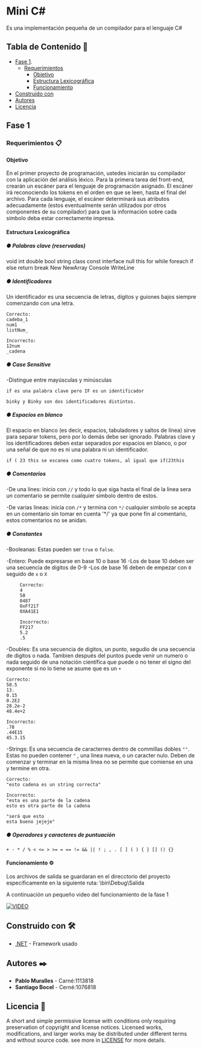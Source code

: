 # Mini C#

Es una implementación pequeña de un compilador para el lenguaje C#

## Tabla de Contenido 🚀

- [Fase 1](#Fase-1).
     - [Requerimientos](#Requerimientos-)
          - [Objetivo](#objetivo)
          - [Estructura Lexicográfica](#Estructura-Lexicográfica)
          - [Funcionamiento](#funcionamiento-%EF%B8%8F)
- [Construido con](#construido-con-%EF%B8%8F)
- [Autores](#autores-%EF%B8%8F)
- [Licencia](#licencia-)
 
 


## Fase 1 

### Requerimientos 📋

#### Objetivo

En el primer proyecto de programación, ustedes iniciarán su compilador con la aplicación
del análisis léxico. Para la primera tarea del front-end, crearán un escáner para el lenguaje
de programación asignado. El escáner irá reconociendo los tokens en el orden en que se
leen, hasta el final del archivo. Para cada lenguaje, el escáner determinará sus atributos
adecuadamente (estos eventualmente serán utilizados por otros componentes de su
compilador) para que la información sobre cada símbolo deba estar correctamente impresa. 

#### Estructura Lexicográfica

##### ● Palabras clave (reservadas)

void int double bool string class const interface null this for while foreach if else 
return break New NewArray Console WriteLine 

##### ● Identificadores

Un identificador es una secuencia de letras, dígitos y guiones bajos siempre comenzando
con una letra.

```
Correcto:
cadeba_1
num1
listNum_

Incorrecto:
12num
_cadena
```
#####  ● Case Sensitive

-Distingue entre mayúsculas y minúsculas
```
if es una palabra clave pero IF es un identificador

binky y Binky son dos identificadores distintos. 
```

##### ● Espacios en blanco

El espacio en blanco (es decir, espacios, tabuladores y saltos de línea) sirve para
separar tokens, pero por lo demás debe ser ignorado. Palabras clave y los
identificadores deben estar separados por espacios en blanco, o por una señal de
que no es ni una palabra ni un identificador.

```if ( 23 this se escanea como cuatro tokens, al igual que if(23this```

##### ● Comentarios

-De una lines: inicio con ```//``` y todo lo que siga hasta el final de la linea sera un comentario se permite cualquier simbolo dentro de estos.

-De varias lineas: inicia con ```/*``` y termina con ```*/``` cualquier simbolo se acepta en un comentario sin tomar en cuenta '*/' ya que pone fin al comentario, estos comentarios no se anidan.

##### ● Constantes

-Booleanas: Estas pueden ser ```true``` o ```false```.

-Entero: Puede expresarse en base 10 o base 16 
     -Los de base 10 deben ser una secuencia de digitos de 0-9
     -Los de base 16 deben de empezar con ```0``` seguido de ```x``` o ```X ```    

```
     Correcto:
     4
     50
     0487
     0xFf217
     0XA41E1

     Incorrecto:
     FF217
     5.2
     .5
 ```
-Doubles: Es una secuencia de digitos, un punto, segudio de una secuencia de digitos o nada. Tambien después del puntos puede venir un numero o nada seguido de una notación científica que puede o no tener el signo del exponente si no lo tiene se asume que es un ``+``

```
Correcto:
58.5
13.
0.15
0.2E2
28.2e-2
48.4e+2

Incorrecto:
.78
.44E15
45.3.15
```

-Strings: Es una secuencia de caracterres dentro de commillas dobles ``""``. Estas no pueden contener ``"`` , una linea nueva, o un caracter nulo. Deben de comenzar y terminar en la misma linea no se permite que comiense en una y termine en otra.

```
Correcto: 
"esto cadena es un string correcta"

Incorrecto:
"esta es una parte de la cadena
esto es otra parte de la cadena

"será que esto
esta bueno jejeje"
```

##### ● Operadores y caracteres de puntuación

```
+ - * / % < <= > >= = == != && || ! ; , . [ ] ( ) { } [] () {}
```

#### Funcionamiento ⚙️

Los archivos de salida se guardaran en el direcctorio del proyecto especificamente en la siguiente ruta: \bin\Debug\Salida

A continuación un pequeño video del funcionamiento de la fase 1

[![VIDEO](https://img.youtube.com/vi/1HR2VJ3BnYc/0.jpg)](https://www.youtube.com/watch?v=1HR2VJ3BnYc)


## Construido con 🛠️

* [.NET](https://dotnet.microsoft.com/download/dotnet-framework/net472) - Framework usado
 


## Autores ✒️

* **Pablo Muralles**  - Carné:1113818
* **Santiago Bocel**  - Cerné:1076818

  

## Licencia 📄

A short and simple permissive license with conditions only requiring preservation of copyright and license notices. Licensed works, modifications, and larger works may be distributed under different terms and without source code. 
see more in [LICENSE](https://github.com/PabloMuralles/Compiladores/blob/master/LICENSE) for more details.

 

